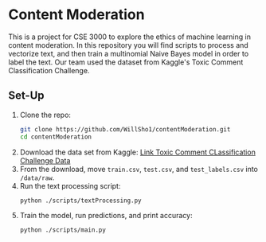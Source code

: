 ﻿# Content Moderation

This is a project for CSE 3000 to explore the ethics of machine learning in content moderation. In this repository you will find scripts to process and vectorize text, and then train a multinomial Naive Bayes model in order to label the text. Our team used the dataset from Kaggle's Toxic Comment Classification Challenge.

## Set-Up

1.  Clone the repo:
    ```bash
    git clone https://github.com/WillSho1/contentModeration.git
    cd contentModeration
    ```
2.  Download the data set from Kaggle:
    [Link Toxic Comment CLassification Challenge Data](https://www.kaggle.com/competitions/jigsaw-toxic-comment-classification-challenge/data)
3.  From the download, move `train.csv`, `test.csv`, and `test_labels.csv` into `/data/raw`.
4.  Run the text processing script:
    ```bash
    python ./scripts/textProcessing.py
    ```
5.  Train the model, run predictions, and print accuracy:
    ```bash
    python ./scripts/main.py
    ```



